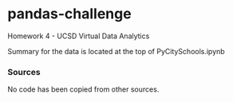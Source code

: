 # pandas-challenge
Homework 4 - UCSD Virtual Data Analytics

Summary for the data is located at the top of PyCitySchools.ipynb

### Sources

No code has been copied from other sources.
